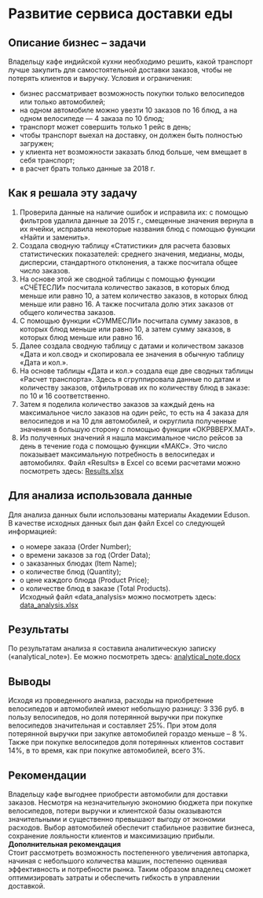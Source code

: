# Развитие сервиса доставки еды

## Описание бизнес – задачи
Владельцу кафе индийской кухни необходимо решить, какой транспорт лучше закупить для самостоятельной доставки заказов, чтобы не потерять клиентов и выручку. Условия и ограничения:
*	бизнес рассматривает возможность покупки только велосипедов или только автомобилей;
*	на одном автомобиле можно увезти 10 заказов по 16 блюд, а на одном велосипеде — 4 заказа по 10 блюд;
*	транспорт может совершить только 1 рейс в день;
*	чтобы транспорт выехал на доставку, он должен быть полностью загружен;
*	у клиента нет возможности заказать блюд больше, чем вмещает в себя транспорт;
*	в расчет брать только данные за 2018 г.

## Как я решала эту задачу
1.	Проверила данные на наличие ошибок и исправила их: с помощью фильтров удалила данные за 2015 г., смещенные значения вернула в их ячейки, исправила некоторые названия блюд с помощью функции «Найти и заменить».
2.	Создала сводную таблицу «Статистики» для расчета базовых статистических показателей:  среднего значения, медианы, моды, дисперсии, стандартного отклонения, а также посчитала общее число заказов.
3.	На основе этой же сводной таблицы с помощью функции «СЧЁТЕСЛИ» посчитала количество заказов, в которых блюд меньше или равно 10, а затем количество заказов, в которых блюд меньше или равно 16. А также посчитала долю этих заказов от общего количества заказов.
4.	С помощью функции «СУММЕСЛИ» посчитала сумму заказов, в которых блюд меньше или равно 10, а затем сумму заказов, в которых блюд меньше или равно 16.
5.	Далее создала сводную таблицу с датами и количеством заказов «Дата и кол.свод» и скопировала ее значения в обычную таблицу «Дата и кол.».
6.	На основе таблицы «Дата и кол.» создала еще две сводных таблицы «Расчет транспорта». Здесь я сгруппировала данные по датам и количеству заказов, отфильтровав их по количеству блюд в заказе: по 10 и 16 соответственно.
7.	Затем я поделила количество заказов за каждый день на максимальное число заказов на один рейс, то есть на 4 заказа для велосипедов и на 10 для автомобилей, и округлила полученные значения в большую сторону с помощью функции «ОКРВВЕРХ.МАТ».
8.	Из полученных значений я нашла максимальное число рейсов за день в течение года с помощью функции «МАКС». Это число показывает максимальную потребность в велосипедах и автомобилях.
Файл «Results» в Excel  со всеми расчетами можно посмотреть здесь: [Results.xlsx](./Results.xlsx)

## Для анализа использовала данные
 Для анализа данных были использованы материалы Академии Eduson. В качестве исходных данных был дан файл Excel со следующей информацией: 
- о номере заказа (Order Number);
- о времени заказов за год (Order Data);
- о заказанных блюдах (Item Name);
- о количестве блюд (Quantity);
- о цене каждого блюда (Product Price);
- о количестве блюд в заказе (Total Products).  
Исходный файл «data_analysis» можно посмотреть здесь: [data_analysis.xlsx](./data_analysis.xlsx)

## Результаты
По результатам анализа я составила аналитическую записку («analytical_note»). Ее можно посмотреть здесь: [analytical_note.docx](./analytical_note.docx)

## Выводы
Исходя из проведенного анализа, расходы на приобретение велосипедов и автомобилей имеют небольшую разницу: 3 336 руб. в пользу велосипедов, но доля потерянной выручки при покупке велосипедов значительная и составляет 25%. При этом доля потерянной выручки при закупке автомобилей гораздо меньше – 8 %. Также при покупке велосипедов доля потерянных клиентов составит 14%, в то время, как при покупке автомобилей, всего 3%.

## Рекомендации
Владельцу кафе выгоднее приобрести автомобили для доставки заказов. Несмотря на незначительную экономию бюджета при покупке велосипедов, потери выручки и клиентской базы оказываются значительными и существенно превышают выгоду от экономии расходов. Выбор автомобилей обеспечит стабильное развитие бизнеса, сохранение лояльности клиентов и максимизацию прибыли.
**Дополнительная рекомендация**  
Стоит рассмотреть возможность постепенного увеличения автопарка, начиная с небольшого количества машин, постепенно оценивая эффективность и потребности рынка. Таким образом владелец сможет оптимизировать затраты и обеспечить гибкость в управлении доставкой.


